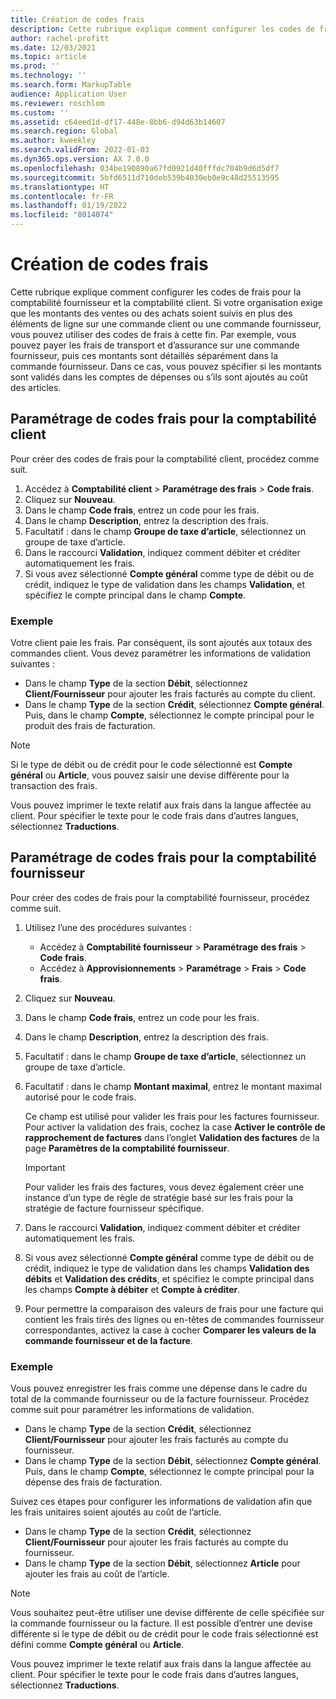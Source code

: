 ```yaml
---
title: Création de codes frais
description: Cette rubrique explique comment configurer les codes de frais pour la comptabilité fournisseur et la comptabilité client.
author: rachel-profitt
ms.date: 12/03/2021
ms.topic: article
ms.prod: ''
ms.technology: ''
ms.search.form: MarkupTable
audience: Application User
ms.reviewer: roschlom
ms.custom: ''
ms.assetid: c64eed1d-df17-448e-8bb6-d94d63b14607
ms.search.region: Global
ms.author: kweekley
ms.search.validFrom: 2022-01-03
ms.dyn365.ops.version: AX 7.0.0
ms.openlocfilehash: 034be190890a67fd0921d40fffdc704b9d6d5df7
ms.sourcegitcommit: 5bfd6511d710deb539b4030eb0e9c48d25513595
ms.translationtype: HT
ms.contentlocale: fr-FR
ms.lasthandoff: 01/19/2022
ms.locfileid: "8014074"
---
```

# <a name="create-charges-codes"></a>Création de codes frais

Cette rubrique explique comment configurer les codes de frais pour la comptabilité fournisseur et la comptabilité client. Si votre organisation exige que les montants des ventes ou des achats soient suivis en plus des éléments de ligne sur une commande client ou une commande fournisseur, vous pouvez utiliser des codes de frais à cette fin. Par exemple, vous pouvez payer les frais de transport et d’assurance sur une commande fournisseur, puis ces montants sont détaillés séparément dans la commande fournisseur. Dans ce cas, vous pouvez spécifier si les montants sont validés dans les comptes de dépenses ou s’ils sont ajoutés au coût des articles.

## <a name="set-up-charges-codes-for-accounts-receivable"></a>Paramétrage de codes frais pour la comptabilité client

Pour créer des codes de frais pour la comptabilité client, procédez comme suit.

1. Accédez à **Comptabilité client** &gt; **Paramétrage des frais** &gt; **Code frais**.
2. Cliquez sur **Nouveau**.
3. Dans le champ **Code frais**, entrez un code pour les frais.
3. Dans le champ **Description**, entrez la description des frais.
4. Facultatif : dans le champ **Groupe de taxe d’article**, sélectionnez un groupe de taxe d’article.
5. Dans le raccourci **Validation**, indiquez comment débiter et créditer automatiquement les frais.
6. Si vous avez sélectionné **Compte général** comme type de débit ou de crédit, indiquez le type de validation dans les champs **Validation**, et spécifiez le compte principal dans le champ **Compte**.

### <a name="example"></a>Exemple

Votre client paie les frais. Par conséquent, ils sont ajoutés aux totaux des commandes client. Vous devez paramétrer les informations de validation suivantes :

- Dans le champ **Type** de la section **Débit**, sélectionnez **Client/Fournisseur** pour ajouter les frais facturés au compte du client.
- Dans le champ **Type** de la section **Crédit**, sélectionnez **Compte général**. Puis, dans le champ **Compte**, sélectionnez le compte principal pour le produit des frais de facturation.

> [!NOTE]
> Si le type de débit ou de crédit pour le code sélectionné est **Compte général** ou **Article**, vous pouvez saisir une devise différente pour la transaction des frais.

Vous pouvez imprimer le texte relatif aux frais dans la langue affectée au client. Pour spécifier le texte pour le code frais dans d’autres langues, sélectionnez **Traductions**.

## <a name="set-up-charges-codes-for-accounts-payable"></a>Paramétrage de codes frais pour la comptabilité fournisseur

Pour créer des codes de frais pour la comptabilité fournisseur, procédez comme suit.

1. Utilisez l’une des procédures suivantes :

    - Accédez à **Comptabilité fournisseur** &gt; **Paramétrage** **des frais** &gt; **Code frais**.
    - Accédez à **Approvisionnements** &gt; **Paramétrage** &gt; **Frais** &gt; **Code frais**.

2. Cliquez sur **Nouveau**.
3. Dans le champ **Code frais**, entrez un code pour les frais.
3. Dans le champ **Description**, entrez la description des frais.
4. Facultatif : dans le champ **Groupe de taxe d’article**, sélectionnez un groupe de taxe d’article.
5. Facultatif : dans le champ **Montant maximal**, entrez le montant maximal autorisé pour le code frais.

    Ce champ est utilisé pour valider les frais pour les factures fournisseur. Pour activer la validation des frais, cochez la case **Activer le contrôle de rapprochement de factures** dans l’onglet **Validation des factures** de la page **Paramètres de la comptabilité fournisseur**.

    > [!IMPORTANT]
    > Pour valider les frais des factures, vous devez également créer une instance d’un type de règle de stratégie basé sur les frais pour la stratégie de facture fournisseur spécifique.

6. Dans le raccourci **Validation**, indiquez comment débiter et créditer automatiquement les frais.
7. Si vous avez sélectionné **Compte général** comme type de débit ou de crédit, indiquez le type de validation dans les champs **Validation des débits** et **Validation des crédits**, et spécifiez le compte principal dans les champs **Compte à débiter** et **Compte à créditer**.
8. Pour permettre la comparaison des valeurs de frais pour une facture qui contient les frais tirés des lignes ou en-têtes de commandes fournisseur correspondantes, activez la case à cocher **Comparer les valeurs de la commande fournisseur et de la facture**.

### <a name="example"></a>Exemple

Vous pouvez enregistrer les frais comme une dépense dans le cadre du total de la commande fournisseur ou de la facture fournisseur. Procédez comme suit pour paramétrer les informations de validation. 

- Dans le champ **Type** de la section **Crédit**, sélectionnez **Client/Fournisseur** pour ajouter les frais facturés au compte du fournisseur.
- Dans le champ **Type** de la section **Débit**, sélectionnez **Compte général**. Puis, dans le champ **Compte**, sélectionnez le compte principal pour la dépense des frais de facturation.

Suivez ces étapes pour configurer les informations de validation afin que les frais unitaires soient ajoutés au coût de l’article.

- Dans le champ **Type** de la section **Crédit**, sélectionnez **Client/Fournisseur** pour ajouter les frais facturés au compte du fournisseur.
- Dans le champ **Type** de la section **Débit**, sélectionnez **Article** pour ajouter les frais au coût de l’article.

> [!NOTE]
> Vous souhaitez peut-être utiliser une devise différente de celle spécifiée sur la commande fournisseur ou la facture. Il est possible d’entrer une devise différente si le type de débit ou de crédit pour le code frais sélectionné est défini comme **Compte général** ou **Article**.

Vous pouvez imprimer le texte relatif aux frais dans la langue affectée au client. Pour spécifier le texte pour le code frais dans d’autres langues, sélectionnez **Traductions**.
